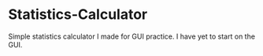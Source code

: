 # Statistics-Calculator
Simple statistics calculator I made for GUI practice.
I have yet to start on the GUI. 
